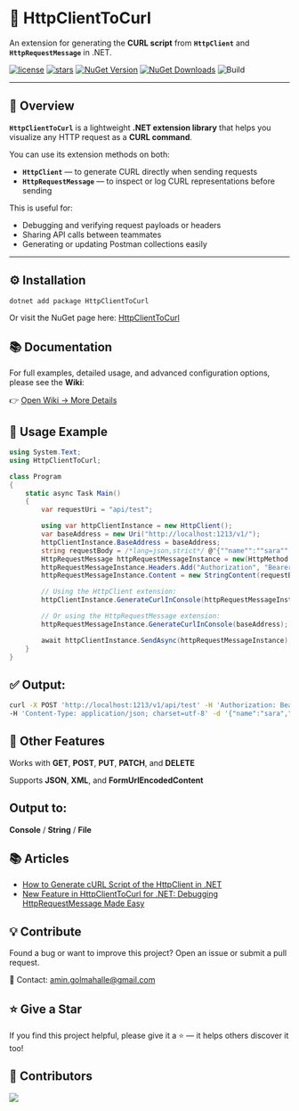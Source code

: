 # 🥇 HttpClientToCurl
An extension for generating the **CURL script** from **`HttpClient`** and **`HttpRequestMessage`** in .NET.

[![license](https://img.shields.io/github/license/amingolmahalle/HttpClientToCurlGenerator)](https://github.com/amingolmahalle/HttpClientToCurlGenerator/blob/master/LICENSE)
[![stars](https://img.shields.io/github/stars/amingolmahalle/HttpClientToCurlGenerator)](https://github.com/amingolmahalle/HttpClientToCurlGenerator/stargazers)
[![NuGet Version](https://img.shields.io/nuget/v/HttpClientToCurl.svg)](https://www.nuget.org/packages/HttpClientToCurl/)
[![NuGet Downloads](https://img.shields.io/nuget/dt/HttpClientToCurl.svg?style=flat-square)](https://www.nuget.org/packages/HttpClientToCurl/)
![Build](https://github.com/amingolmahalle/HttpClientToCurlGenerator/actions/workflows/dotnet.yml/badge.svg)

---

## 📖 Overview
**`HttpClientToCurl`** is a lightweight **.NET extension library** that helps you visualize any HTTP request as a **CURL command**.

You can use its extension methods on both:
- **`HttpClient`** — to generate CURL directly when sending requests  
- **`HttpRequestMessage`** — to inspect or log CURL representations before sending  

This is useful for:
- Debugging and verifying request payloads or headers  
- Sharing API calls between teammates  
- Generating or updating Postman collections easily  

---
## ⚙️ Installation

```bash
dotnet add package HttpClientToCurl
```
Or visit the NuGet page here: <a href="https://www.nuget.org/packages/HttpClientToCurl" target="_blank">HttpClientToCurl</a>

## 📚 Documentation

For full examples, detailed usage, and advanced configuration options, please see the **Wiki**:

👉 [Open Wiki → More Details](https://github.com/amingolmahalle/HttpClientToCurlGenerator/wiki)

## 🚀 **Usage Example**
```csharp
using System.Text;
using HttpClientToCurl;

class Program
{
    static async Task Main()
    {
        var requestUri = "api/test";

        using var httpClientInstance = new HttpClient();
        var baseAddress = new Uri("http://localhost:1213/v1/");
        httpClientInstance.BaseAddress = baseAddress;
        string requestBody = /*lang=json,strict*/ @"{""name"":""sara"",""requestId"":10001001,""amount"":20000}";
        HttpRequestMessage httpRequestMessageInstance = new(HttpMethod.Post, requestUri);
        httpRequestMessageInstance.Headers.Add("Authorization", "Bearer YourAccessToken");
        httpRequestMessageInstance.Content = new StringContent(requestBody, Encoding.UTF8, "application/json");

        // Using the HttpClient extension:
        httpClientInstance.GenerateCurlInConsole(httpRequestMessageInstance);

        // Or using the HttpRequestMessage extension:
        httpRequestMessageInstance.GenerateCurlInConsole(baseAddress);

        await httpClientInstance.SendAsync(httpRequestMessageInstance);
    }
}
```

## ✅ Output:

```bash
curl -X POST 'http://localhost:1213/v1/api/test' -H 'Authorization: Bearer YourAccessToken'
-H 'Content-Type: application/json; charset=utf-8' -d '{"name":"sara","requestId":10001001,"amount":20000}'
```

## 🧩 **Other Features**

Works with **GET**, **POST**, **PUT**, **PATCH**, and **DELETE**

Supports **JSON**, **XML**, and **FormUrlEncodedContent**

## **Output to:**

**Console** / **String** / **File**

## 📚 Articles

- [How to Generate cURL Script of the HttpClient in .NET](https://www.c-sharpcorner.com/article/how-to-generate-curl-script-of-the-httpclient-in-net/)
- [New Feature in HttpClientToCurl for .NET: Debugging HttpRequestMessage Made Easy](https://medium.com/@mozhgan.etaati/new-feature-in-httpclienttocurl-for-net-debugging-httprequestmessage-made-easy-18cb66dd55f0)


## 💡 **Contribute**

Found a bug or want to improve this project?
Open an issue or submit a pull request.

📧 Contact: amin.golmahalle@gmail.com

## ⭐ **Give a Star**

If you find this project helpful, please give it a ⭐ — it helps others discover it too!

## 🙌 **Contributors**

<a href="https://github.com/amingolmahalle/HttpClientToCurlGenerator/graphs/contributors"> <img src="https://contrib.rocks/image?repo=amingolmahalle/HttpClientToCurlGenerator" /> </a> 

